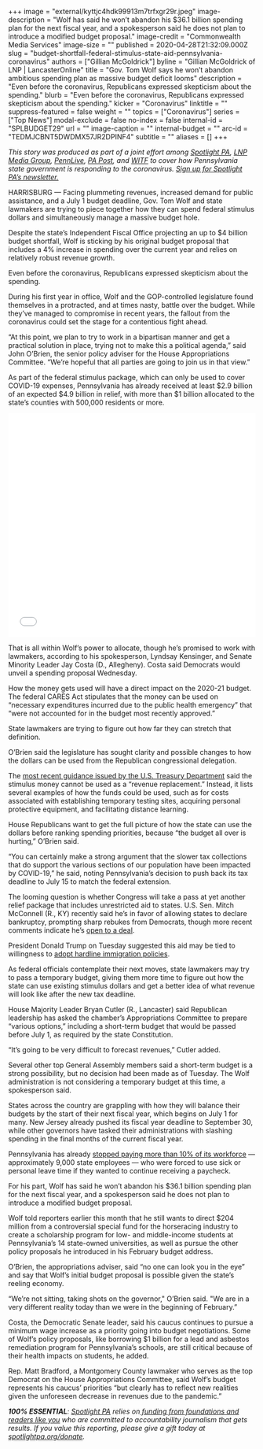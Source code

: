 +++
image = "external/kyttjc4hdk99913m7trfxgr29r.jpeg"
image-description = "Wolf has said he won’t abandon his $36.1 billion spending plan for the next fiscal year, and a spokesperson said he does not plan to introduce a modified budget proposal."
image-credit = "Commonwealth Media Services"
image-size = ""
published = 2020-04-28T21:32:09.000Z
slug = "budget-shortfall-federal-stimulus-state-aid-pennsylvania-coronavirus"
authors = ["Gillian McGoldrick"]
byline = "Gillian McGoldrick of LNP | LancasterOnline"
title = "Gov. Tom Wolf says he won’t abandon ambitious spending plan as massive budget deficit looms"
description = "Even before the coronavirus, Republicans expressed skepticism about the spending."
blurb = "Even before the coronavirus, Republicans expressed skepticism about the spending."
kicker = "Coronavirus"
linktitle = ""
suppress-featured = false
weight = ""
topics = ["Coronavirus"]
series = ["Top News"]
modal-exclude = false
no-index = false
internal-id = "SPLBUDGET29"
url = ""
image-caption = ""
internal-budget = ""
arc-id = "TEDMJCBNT5DWDMX57JR2DPINF4"
subtitle = ""
aliases = []
+++

<i>This story was produced as part of a joint effort among </i><a href="https://www.spotlightpa.org/"><i>Spotlight PA</i></a><i>, </i><a href="https://lancasteronline.com/"><i>LNP Media Group</i></a><i>, </i><a href="https://www.pennlive.com/"><i>PennLive</i></a><i>, </i><a href="https://papost.org/"><i>PA Post</i></a><i>, and </i><a href="https://www.witf.org/"><i>WITF</i></a><i> to cover how Pennsylvania state government is responding to the coronavirus. </i><a href="https://www.spotlightpa.org/newsletters"><i>Sign up for Spotlight PA’s newsletter.</i></a>

HARRISBURG — Facing plummeting revenues, increased demand for public assistance, and a July 1 budget deadline, Gov. Tom Wolf and state lawmakers are trying to piece together how they can spend federal stimulus dollars and simultaneously manage a massive budget hole.

Despite the state’s Independent Fiscal Office projecting an up to $4 billion budget shortfall, Wolf is sticking by his original budget proposal that includes a 4% increase in spending over the current year and relies on relatively robust revenue growth.

Even before the coronavirus, Republicans expressed skepticism about the spending. 

During his first year in office, Wolf and the GOP-controlled legislature found themselves in a protracted, and at times nasty, battle over the budget. While they’ve managed to compromise in recent years, the fallout from the coronavirus could set the stage for a contentious fight ahead.

<script src="https://www.spotlightpa.org/embed.js" async></script><div data-spl-embed-version="1" data-spl-src="https://www.spotlightpa.org/embeds/donate/"></div>


“At this point, we plan to try to work in a bipartisan manner and get a practical solution in place, trying not to make this a political agenda,” said John O’Brien, the senior policy adviser for the House Appropriations Committee. “We’re hopeful that all parties are going to join us in that view.”

As part of the federal stimulus package, which can only be used to cover COVID-19 expenses, Pennsylvania has already received at least $2.9 billion of an expected $4.9 billion in relief, with more than $1 billion allocated to the state’s counties with 500,000 residents or more.

<iframe title="Expected federal stimulus dollars for Pa.'s largest counties" aria-label="Table" id="datawrapper-chart-zI3og" src="//datawrapper.dwcdn.net/zI3og/1/" scrolling="no" frameborder="0" style="width: 0; min-width: 100% !important; border: none;" height="454"></iframe><script type="text/javascript">!function(){"use strict";window.addEventListener("message",function(a){if(void 0!==a.data["datawrapper-height"])for(var e in a.data["datawrapper-height"]){var t=document.getElementById("datawrapper-chart-"+e)||document.querySelector("iframe[src*='"+e+"']");t&&(t.style.height=a.data["datawrapper-height"][e]+"px")}})}();
</script>

That is all within Wolf’s power to allocate, though he’s promised to work with lawmakers, according to his spokesperson, Lyndsay Kensinger, and Senate Minority Leader Jay Costa (D., Allegheny). Costa said Democrats would unveil a spending proposal Wednesday. 

How the money gets used will have a direct impact on the 2020-21 budget. The federal CARES Act stipulates that the money can be used on “necessary expenditures incurred due to the public health emergency” that “were not accounted for in the budget most recently approved.”

State lawmakers are trying to figure out how far they can stretch that definition.

O’Brien said the legislature has sought clarity and possible changes to how the dollars can be used from the Republican congressional delegation.

The <a href="https://home.treasury.gov/system/files/136/Coronavirus-Relief-Fund-Guidance-for-State-Territorial-Local-and-Tribal-Governments.pdf">most recent guidance issued by the U.S. Treasury Department</a> said the stimulus money cannot be used as a “revenue replacement.” Instead, it lists several examples of how the funds could be used, such as for costs associated with establishing temporary testing sites, acquiring personal protective equipment, and facilitating distance learning.

House Republicans want to get the full picture of how the state can use the dollars before ranking spending priorities, because “the budget all over is hurting,” O’Brien said.

“You can certainly make a strong argument that the slower tax collections that do support the various sections of our population have been impacted by COVID-19,” he said, noting Pennsylvania’s decision to push back its tax deadline to July 15 to match the federal extension.

The looming question is whether Congress will take a pass at yet another relief package that includes unrestricted aid to states. U.S. Sen. Mitch McConnell (R., KY) recently said he’s in favor of allowing states to declare bankruptcy, prompting sharp rebukes from Democrats, though more recent comments indicate he’s <a href="https://www.politico.com/news/2020/04/27/mcconnell-aid-states-coronavirus-212424">open to a deal</a>. 

President Donald Trump on Tuesday suggested this aid may be tied to willingness to <a href="https://www.politico.com/news/2020/04/28/trump-states-bailout-sanctuary-cities-215507">adopt hardline immigration policies</a>. 

As federal officials contemplate their next moves, state lawmakers may try to pass a temporary budget, giving them more time to figure out how the state can use existing stimulus dollars and get a better idea of what revenue will look like after the new tax deadline.

House Majority Leader Bryan Cutler (R., Lancaster) said Republican leadership has asked the chamber’s Appropriations Committee to prepare “various options,” including a short-term budget that would be passed before July 1, as required by the state Constitution. 

“It’s going to be very difficult to forecast revenues,” Cutler added.

Several other top General Assembly members said a short-term budget is a strong possibility, but no decision had been made as of Tuesday. The Wolf administration is not considering a temporary budget at this time, a spokesperson said.

States across the country are grappling with how they will balance their budgets by the start of their next fiscal year, which begins on July 1 for many. New Jersey already pushed its fiscal year deadline to September 30, while other governors have tasked their administrations with slashing spending in the final months of the current fiscal year. 

Pennsylvania has already <a href="https://www.spotlightpa.org/news/2020/04/pennsylvania-coronavirus-freezes-paychecks-state-employees/">stopped paying more than 10% of its workforce</a> — approximately 9,000 state employees — who were forced to use sick or personal leave time if they wanted to continue receiving a paycheck.

For his part, Wolf has said he won’t abandon his $36.1 billion spending plan for the next fiscal year, and a spokesperson said he does not plan to introduce a modified budget proposal.

<script src="https://www.spotlightpa.org/embed.js" async></script><div data-spl-embed-version="1" data-spl-src="https://www.spotlightpa.org/embeds/newsletter/"></div>


Wolf told reporters earlier this month that he still wants to direct $204 million from a controversial special fund for the horseracing industry to create a scholarship program for low- and middle-income students at Pennsylvania’s 14 state-owned universities, as well as pursue the other policy proposals he introduced in his February budget address.

O’Brien, the appropriations adviser, said “no one can look you in the eye” and say that Wolf’s initial budget proposal is possible given the state’s reeling economy.

“We’re not sitting, taking shots on the governor," O’Brien said. "We are in a very different reality today than we were in the beginning of February.”

Costa, the Democratic Senate leader, said his caucus continues to pursue a minimum wage increase as a priority going into budget negotiations. Some of Wolf’s policy proposals, like borrowing $1 billion for a lead and asbestos remediation program for Pennsylvania’s schools, are still critical because of their health impacts on students, he added.

Rep. Matt Bradford, a Montgomery County lawmaker who serves as the top Democrat on the House Appropriations Committee, said Wolf’s budget represents his caucus’ priorities “but clearly has to reflect new realities given the unforeseen decrease in revenues due to the pandemic.”

<i><b>100% ESSENTIAL</b></i><i>: </i><a href="https://www.spotlightpa.org/"><i>Spotlight PA</i></a><i> relies on</i><a href="https://www.spotlightpa.org/support"><i> funding from foundations and readers like you</i></a><i> who are committed to accountability journalism that gets results. If you value this reporting, please give a gift today at </i><a href="https://www.spotlightpa.org/donate"><i>spotlightpa.org/donate</i></a><i>.</i>
